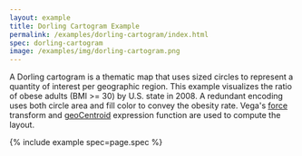 ```yaml
---
layout: example
title: Dorling Cartogram Example
permalink: /examples/dorling-cartogram/index.html
spec: dorling-cartogram
image: /examples/img/dorling-cartogram.png
---
```


A Dorling cartogram is a thematic map that uses sized circles to represent a quantity of interest per geographic region. This example visualizes the ratio of obese adults (BMI >= 30) by U.S. state in 2008. A redundant encoding uses both circle area and fill color to convey the obesity rate. Vega's [force](../../docs/transforms/force) transform and [geoCentroid](../../docs/expressions/#geoCentroid) expression function are used to compute the layout.

{% include example spec=page.spec %}
